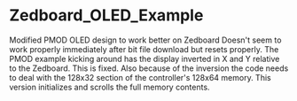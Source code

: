 Zedboard_OLED_Example
=====================

Modified PMOD OLED design to work better on Zedboard
Doesn't seem to work properly immediately after bit file download but resets properly.
The PMOD example kicking around has the display inverted in X and Y relative to the Zedboard.
This is fixed.  Also because of the inversion the code needs to deal with the 128x32 section of the controller's 128x64 memory.
This version initializes and scrolls the full memory contents.
